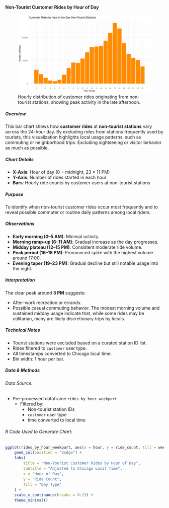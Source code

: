 #### Non-Tourist Customer Rides by Hour of Day

<figure class="float-right">
  <a href="../images/Non-Tourist_Customer_Rides_by_Hour_of_Day.png" target="_blank" title="Select image to open full sized chart">
  <img src="../images/thumbnails/Non-Tourist_Customer_Rides_by_Hour_of_Day.png" alt="Bar chart showing the distribution of customer rides by hour of the day at non-tourist stations. Ride volume starts low in the early morning, builds steadily through the day, and peaks sharply at 17:00 (5 PM).">
  </a>
  <figcaption>
  Hourly distribution of customer rides originating from non-tourist stations, showing peak activity in the late afternoon.
  </figcaption>
</figure>


##### Overview

This bar chart shows how **customer rides** at **non-tourist stations** vary across the 24-hour day. By excluding rides from stations frequently used by tourists, this visualization highlights local usage patterns, such as commuting or neighborhood trips. Excluding sightseeing or visitor behavior as much as possible.

##### Chart Details

- **X-Axis**: Hour of day (0 = midnight, 23 = 11 PM)
- **Y-Axis**: Number of rides started in each hour
- **Bars**: Hourly ride counts by customer users at non-tourist stations

##### Purpose

To identify when non-tourist customer rides occur most frequently and to reveal possible commuter or routine daily patterns among local riders.

##### Observations

- **Early morning (0–5 AM)**: Minimal activity.
- **Morning ramp-up (6–11 AM)**: Gradual increase as the day progresses.
- **Midday plateau (12–15 PM)**: Consistent moderate ride volume.
- **Peak period (16–18 PM)**: Pronounced spike with the highest volume around 17:00.
- **Evening taper (19–23 PM)**: Gradual decline but still notable usage into the night.

##### Interpretation

The clear peak around **5 PM** suggests:
- After-work recreation or errands.
- Possible casual commuting behavior.
The modest morning volume and sustained midday usage indicate that, while some rides may be utilitarian, many are likely discretionary trips by locals.

##### Technical Notes

- Tourist stations were excluded based on a curated station ID list.
- Rides filtered to `customer` user type.
- All timestamps converted to Chicago local time.
- Bin width: 1 hour per bar.

##### Data & Methods

###### Data Source:

  - Pre-processed dataframe `rides_by_hour_weekpart`
    - Filtered by:
      - Non-tourist station IDs
      - `customer` user type
      - time converted to local time


###### R Code Used to Generate Chart:

```r
ggplot(rides_by_hour_weekpart, aes(x = hour, y = ride_count, fill = week_part)) +
    geom_col(position = "dodge") +
    labs(
        title = "Non-Tourist Customer Rides by Hour of Day",
        subtitle = "Adjusted to Chicago Local Time",
        x = "Hour of Day",
        y = "Ride Count",
        fill = "Day Type"
    ) +
    scale_x_continuous(breaks = 0:23) +
    theme_minimal()
```

<br style="clear: both;"></br>

